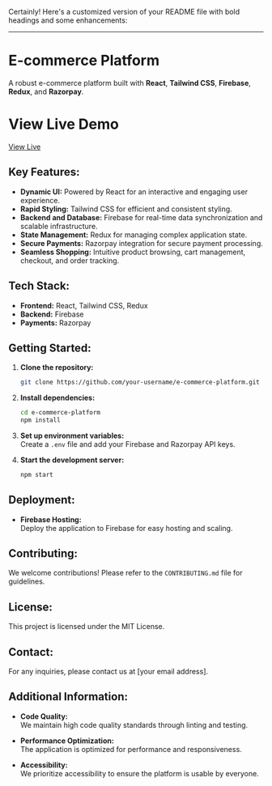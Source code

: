 Certainly! Here's a customized version of your README file with bold headings and some enhancements:

---

# **E-commerce Platform**

A robust e-commerce platform built with **React**, **Tailwind CSS**, **Firebase**, **Redux**, and **Razorpay**.

# **View Live Demo**
<a href='https://snapstore-alpha.vercel.app'>View Live</a>

## **Key Features:**

- **Dynamic UI:** Powered by React for an interactive and engaging user experience.
- **Rapid Styling:** Tailwind CSS for efficient and consistent styling.
- **Backend and Database:** Firebase for real-time data synchronization and scalable infrastructure.
- **State Management:** Redux for managing complex application state.
- **Secure Payments:** Razorpay integration for secure payment processing.
- **Seamless Shopping:** Intuitive product browsing, cart management, checkout, and order tracking.

## **Tech Stack:**

- **Frontend:** React, Tailwind CSS, Redux
- **Backend:** Firebase
- **Payments:** Razorpay

## **Getting Started:**

1. **Clone the repository:**

   ```bash
   git clone https://github.com/your-username/e-commerce-platform.git
   ```

2. **Install dependencies:**

   ```bash
   cd e-commerce-platform
   npm install
   ```

3. **Set up environment variables:**  
   Create a `.env` file and add your Firebase and Razorpay API keys.

4. **Start the development server:**

   ```bash
   npm start
   ```

## **Deployment:**

- **Firebase Hosting:**  
  Deploy the application to Firebase for easy hosting and scaling.

## **Contributing:**

We welcome contributions! Please refer to the `CONTRIBUTING.md` file for guidelines.

## **License:**

This project is licensed under the MIT License.

## **Contact:**

For any inquiries, please contact us at [your email address].

## **Additional Information:**

- **Code Quality:**  
  We maintain high code quality standards through linting and testing.

- **Performance Optimization:**  
  The application is optimized for performance and responsiveness.

- **Accessibility:**  
  We prioritize accessibility to ensure the platform is usable by everyone.
